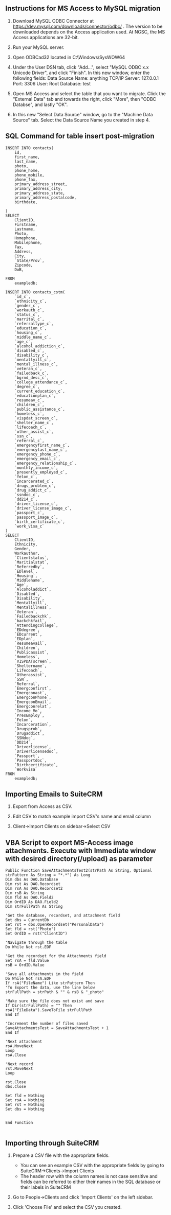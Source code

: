 ## Instructions for MS Access to MySQL migration

1. Download MySQL ODBC Connector at https://dev.mysql.com/downloads/connector/odbc/ . The version to be downloaded depends on the Access application used. At NGSC, the MS Access applications are 32-bit.

2. Run your MySQL server.

3. Open ODBCad32 located in C:\Windows\SysWOW64

4. Under the User DSN tab, click "Add...", select "MySQL ODBC x.x Unicode Driver", and click "Finish". In this new window, enter the following fields:
	Data Source Name: anything
	TCP/IP Server: 127.0.0.1	Port: 3306
	User: Root
	Database: test

5. Open MS Access and select the table that you want to migrate. Click the "External Data" tab and towards the right, click "More", then "ODBC Databse", and lastly "OK".

6. In this new "Select Data Source" window, go to the "Machine Data Source" tab. Select the Data Source Name you created in step 4.

## SQL Command for table insert post-migration
```
INSERT INTO contacts(
    id,
    first_name,
    last_name,
    photo,
    phone_home,
    phone_mobile,
    phone_fax,
    primary_address_street,
    primary_address_city,
    primary_address_state,
    primary_address_postalcode,
    birthdate,

)
SELECT
    ClientID,
    Firstname,
    Lastname,
    Photo,
    Homephone,
    Mobilephone,
    Fax,
    Address,
    City,
    `State/Prov`,
    Zipcode,
    DoB,

FROM
    exampledb;

INSERT INTO contacts_cstm(
    `id_c`,
    `ethnicity_c`,
    `gender_c`,
    `workauth_c`,
    `status_c`,
    `marrital_c`,
    `referraltype_c`,
    `education_c`,
    `housing_c`,
    `middle_name_c`,
    `age_c`,
    `alcohol_addiction_c`,
    `disabled_c`,
    `disability_c`,
    `mentallyill_c`,
    `mental_illness_c`,
    `veteran_c`,
    `failedback_c`,
    `bgrnd_desc_c`,
    `college_attendance_c`,
    `degree_c`,
    `current_education_c`,
    `educationplan_c`,
    `resumeav_c`,
    `children_c`,
    `public_assistance_c`,
    `homeless_c`,
    `vispdat_screen_c`,
    `shelter_name_c`,
    `lifecoach_c`,
    `other_assist_c`,
    `ssn_c`,
    `referral_c`,
    `emergencyfirst_name_c`,
    `emergencylast_name_c`,
    `emergency_phone_c`,
    `emergency_email_c`,
    `emergency_relationship_c`,
    `monthly_income_c`,
    `presently_employed_c`,
    `felon_c`,
    `incarcerated_c`,
    `drugs_problem_c`,
    `drug_addict_c`,
    `ssndoc_c`,
    `dd214_c`,
    `driver_license_c`,
    `driver_license_image_c`,
    `passport_c`,
    `passport_image_c`,
    `birth_certificate_c`,
    `work_visa_c`
)
SELECT
    ClientID,
    Ethnicity,
    Gender,
    Workauthor,
    `Clientstatus`,
    `Maritialstat`,
    `Referredby`,
    `EDlevel`,
    `Housing`,
    `Middlename`,
    `Age`,
    `Alcoholaddict`,
    `Disabled`,
    `Disability`,
    `Mentallyill`,
    `Mentalillness`,
    `Veteran`,
    `Failedbackchk`,
    `backchkfail`,
    `Attendingcollege`,
    `EDdegree`,
    `EDcurrent`,
    `EDplan`,
    `Resumeavail`,
    `Children`,
    `Publicassist`,
    `Homeless`,
    `VISPDATscreen`,
    `Sheltername`,
    `Lifecoach`,
    `Otherassist`,
    `SSN`,
    `Referral`,
    `Emergconfirst`,
    `Emergconast`,
    `EmergconPhone`,
    `EmergconEmail`,
    `Emergconrelat`,
    `Income_Mo`,
    `PresEmploy`,
    `Felon`,
    `Incarceration`,
    `Drugsprob`,
    `Drugaddict`,
    `SSNdoc`,
    `DD214`,
    `Driverlicense`,
    `Driverlicensedoc`,
    `Passport`,
    `Passportdoc`,
    `Birthcertificate`,
    `Workvisa`
FROM
    exampledb;
```
## Importing Emails to SuiteCRM

1. Export from Access as CSV. 

2. Edit CSV to match example import CSV's name and email column

3. Client->Import Clients on sidebar->Select CSV

## VBA Script to export MS-Access image attachments. Execute with Immediate window with desired directory(/upload) as parameter
```
Public Function SaveAttachmentsTest2(strPath As String, Optional strPattern As String = "*.*") As Long
Dim dbs As DAO.Database
Dim rst As DAO.Recordset
Dim rsA As DAO.Recordset2
Dim rsB As String
Dim fld As DAO.Field2
Dim OrdID As DAO.Field2
Dim strFullPath As String

'Get the database, recordset, and attachment field
Set dbs = CurrentDb
Set rst = dbs.OpenRecordset("PersonalData")
Set fld = rst("Photo")
Set OrdID = rst("ClientID")

'Navigate through the table
Do While Not rst.EOF

'Get the recordset for the Attachments field
Set rsA = fld.Value
rsB = OrdID.Value

'Save all attachments in the field
Do While Not rsA.EOF
If rsA("FileName") Like strPattern Then
'To Export the data, use the line below
strFullPath = strPath & "" & rsB & "_photo"

'Make sure the file does not exist and save
If Dir(strFullPath) = "" Then
rsA("FileData").SaveToFile strFullPath
End If

'Increment the number of files saved
SaveAttachmentsTest = SaveAttachmentsTest + 1
End If

'Next attachment
rsA.MoveNext
Loop
rsA.Close

'Next record
rst.MoveNext
Loop

rst.Close
dbs.Close

Set fld = Nothing
Set rsA = Nothing
Set rst = Nothing
Set dbs = Nothing


End Function


```
## Importing through SuiteCRM

1. Prepare a CSV file with the appropriate fields. 
    * You can see an example CSV with the appropriate fields by going to SuiteCRM->Clients->Import Clients
    * The header row with the column names is not case sensitive and fields can be referred to either their names in the SQL database or their labels in SuiteCRM

2. Go to People->Clients and click 'Import Clients' on the left sidebar.

3. Click 'Choose File' and select the CSV you created. 